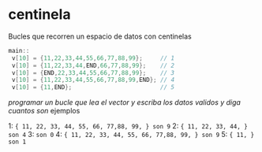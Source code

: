 # centinela

Bucles que recorren un espacio de datos con centinelas

```C
main:: 
 v[10] = {11,22,33,44,55,66,77,88,99};     // 1
 v[10] = {11,22,33,44,END,66,77,88,99};    // 2
 v[10] = {END,22,33,44,55,66,77,88,99};    // 3
 v[10] = {11,22,33,44,55,66,77,88,99,END}; // 4 
 v[10] = {11,END};                         // 5
```

*programar un bucle que lea el vector y escriba los datos validos y diga cuantos son*
ejemplos

1: `{ 11, 22, 33, 44, 55, 66, 77,88, 99, } son 9`
2: `{ 11, 22, 33, 44, } son 4`
3: `son 0`
4: `{ 11, 22, 33, 44, 55, 66, 77,88, 99, } son 9`
5: `{ 11, } son 1`
